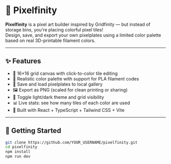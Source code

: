 # 🧱 Pixelfinity

**Pixelfinity** is a pixel art builder inspired by Gridfinity — but instead of storage bins, you're placing colorful pixel tiles!  
Design, save, and export your own pixelplates using a limited color palette based on real 3D-printable filament colors.

---

## ✨ Features

- 🎨 16×16 grid canvas with click-to-color tile editing  
- 🧱 Realistic color palette with support for PLA filament codes  
- 💾 Save and load pixelplates to local gallery  
- 🖼 Export as PNG (scaled for clean printing or sharing)  
- 🌙 Toggle light/dark theme and grid visibility  
- 📊 Live stats: see how many tiles of each color are used  
- 🧠 Built with React + TypeScript + Tailwind CSS + Vite

---

## 🚀 Getting Started

```bash
git clone https://github.com/YOUR_USERNAME/pixelfinity.git
cd pixelfinity
npm install
npm run dev
